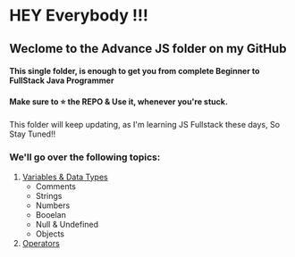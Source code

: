 <h1> HEY Everybody !!!</h1>
<h2> Weclome to the Advance JS folder on my GitHub</h2>

<h4>This single folder, is enough to get you from complete Beginner to FullStack Java Programmer</h4>

<h4> Make sure to ⭐ the REPO & Use it, whenever you're stuck.</h4>

<p>This folder will keep updating, as I'm learning JS Fullstack these days, So Stay Tuned!!</p>

<h3>We'll go over the following topics:</h3>

<ol>
<!-- #1 -->
<li><a href="">Variables & Data Types</a>
<ul>
<li>Comments</li>
<li>Strings</li>
<li>Numbers</li>
<li>Booelan</li>
<li>Null & Undefined</li>
<li>Objects</li>
</ul>
</li>

<!-- #2 -->
<li><a href="">Operators</a></li>

</ol>